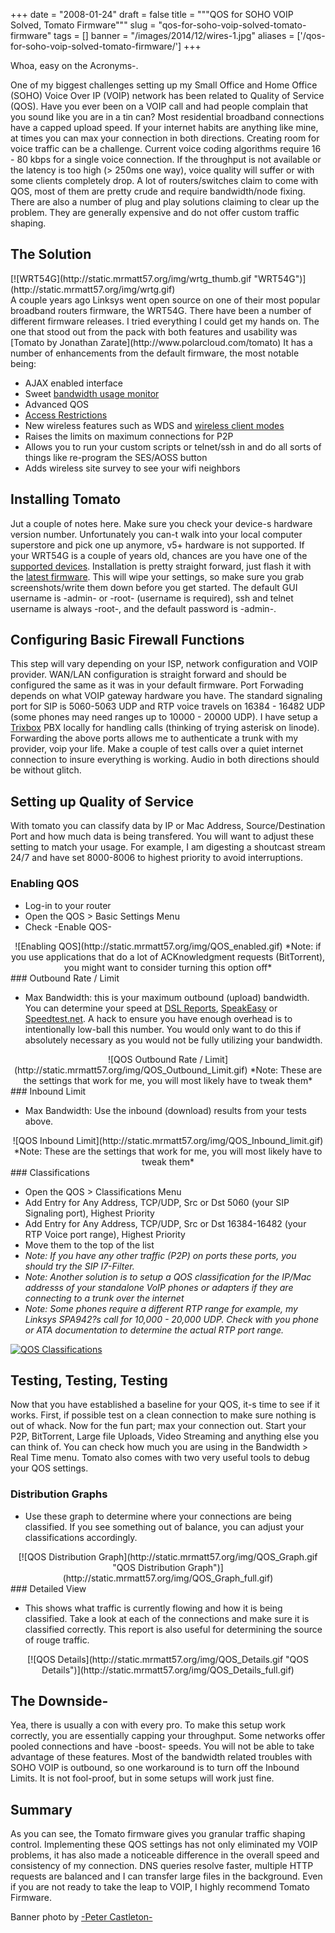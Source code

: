 
+++
date = "2008-01-24"
draft = false
title = """QOS for SOHO VOIP Solved, Tomato Firmware"""
slug = "qos-for-soho-voip-solved-tomato-firmware"
tags = []
banner = "/images/2014/12/wires-1.jpg"
aliases = ['/qos-for-soho-voip-solved-tomato-firmware/']
+++

Whoa, easy on the Acronyms-.

One of my biggest challenges setting up my Small Office and Home Office (SOHO) Voice Over IP (VOIP) network has been related to Quality of Service (QOS). Have you ever been on a VOIP call and had people complain that you sound like you are in a tin can? Most residential broadband connections have a capped upload speed. If your internet habits are anything like mine, at times you can max your connection in both directions. Creating room for voice traffic can be a challenge. Current voice coding algorithms require 16 - 80 kbps for a single voice connection. If the throughput is not available or the latency is too high (> 250ms one way), voice quality will suffer or with some clients completely drop. A lot of routers/switches claim to come with QOS, most of them are pretty crude and require bandwidth/node fixing. There are also a number of plug and play solutions claiming to clear up the problem. They are generally expensive and do not offer custom traffic shaping.


## The Solution

<div style="float: right;">[![WRT54G](http://static.mrmatt57.org/img/wrtg_thumb.gif "WRT54G")](http://static.mrmatt57.org/img/wrtg.gif)</div>A couple years ago Linksys went open source on one of their most popular broadband routers firmware, the WRT54G. There have been a number of different firmware releases. I tried everything I could get my hands on. The one that stood out from the pack with both features and usability was [Tomato by Jonathan Zarate](http://www.polarcloud.com/tomato) It has a number of enhancements from the default firmware, the most notable being:

- AJAX enabled interface
- Sweet [bandwidth usage monitor](http://www.polarcloud.com/v/scbwm.htm)
- Advanced QOS
- [Access Restrictions](http://www.polarcloud.com/v/screst.htm)
- New wireless features such as WDS and [wireless client modes](http://www.polarcloud.com/v/scclient.htm)
- Raises the limits on maximum connections for P2P
- Allows you to run your custom scripts or telnet/ssh in and do all sorts of things like re-program the SES/AOSS button
- Adds wireless site survey to see your wifi neighbors


## Installing Tomato

Jut a couple of notes here. Make sure you check your device-s hardware version number. Unfortunately you can-t walk into your local computer superstore and pick one up anymore, v5+ hardware is not supported. If your WRT54G is a couple of years old, chances are you have one of the [supported devices](http://www.polarcloud.com/tomatofaq#what_will_this_run_on). Installation is pretty straight forward, just flash it with the [latest firmware](http://www.polarcloud.com/firmware). This will wipe your settings, so make sure you grab screenshots/write them down before you get started. The default GUI username is -admin- or -root- (username is required), ssh and telnet username is always -root-, and the default password is -admin-.


## Configuring Basic Firewall Functions

This step will vary depending on your ISP, network configuration and VOIP provider. WAN/LAN configuration is straight forward and should be configured the same as it was in your default firmware. Port Forwading depends on what VOIP gateway hardware you have. The standard signaling port for SIP is 5060-5063 UDP and RTP voice travels on 16384 - 16482 UDP (some phones may need ranges up to 10000 - 20000 UDP). I have setup a [Trixbox](http://www.trixbox.org/) PBX locally for handling calls (thinking of trying asterisk on linode). Forwarding the above ports allows me to authenticate a trunk with my provider, voip your life. Make a couple of test calls over a quiet internet connection to insure everything is working. Audio in both directions should be without glitch.


## Setting up Quality of Service

With tomato you can classify data by IP or Mac Address, Source/Destination Port and how much data is being transfered. You will want to adjust these setting to match your usage. For example, I am digesting a shoutcast stream 24/7 and have set 8000-8006 to highest priority to avoid interruptions.

### Enabling QOS

- Log-in to your router
- Open the QOS > Basic Settings Menu
- Check -Enable QOS-

<center>![Enabling QOS](http://static.mrmatt57.org/img/QOS_enabled.gif)  
*Note: if you use applications that do a lot of ACKnowledgment requests (BitTorrent), you might want to consider turning this option off*</center>  
### Outbound Rate / Limit

- Max Bandwidth: this is your maximum outbound (upload) bandwidth. You can determine your speed at [DSL Reports](http://www.dslreports.com/stest), [SpeakEasy](http://www.speakeasy.net/speedtest/) or [Speedtest.net](http://www.speedtest.net/). A hack to ensure you have enough overhead is to intentionally low-ball this number. You would only want to do this if absolutely necessary as you would not be fully utilizing your bandwidth.

<center>![QOS Outbound Rate / Limit](http://static.mrmatt57.org/img/QOS_Outbound_Limit.gif)  
*Note: These are the settings that work for me,   
you will most likely have to tweak them*</center>  
### Inbound Limit

- Max Bandwidth: Use the inbound (download) results from your tests above.

<center>![QOS Inbound Limit](http://static.mrmatt57.org/img/QOS_Inbound_limit.gif)  
*Note: These are the settings that work for me,   
you will most likely have to tweak them*</center>  
### Classifications

- Open the QOS > Classifications Menu
- Add Entry for Any Address, TCP/UDP, Src or Dst 5060 (your SIP Signaling port), Highest Priority
- Add Entry for Any Address, TCP/UDP, Src or Dst 16384-16482 (your RTP Voice port range), Highest Priority
- Move them to the top of the list
- *Note: If you have any other traffic (P2P) on ports these ports, you should try the SIP I7-Filter.*
- *Note: Another solution is to setup a QOS classification for the IP/Mac addresss of your standalone VoIP phones or adapters if they are connecting to a trunk over the internet*
- *Note: Some phones require a different RTP range for example, my Linksys SPA942?s call for 10,000 - 20,000 UDP. Check with you phone or ATA documentation to determine the actual RTP port range.*

[![QOS Classifications](http://static.mrmatt57.org/img/QOS_Classifications.gif "QOS Classifications")](http://static.mrmatt57.org/img/QOS_Classifications_full.gif)


## Testing, Testing, Testing

Now that you have established a baseline for your QOS, it-s time to see if it works. First, if possible test on a clean connection to make sure nothing is out of whack. Now for the fun part; max your connection out. Start your P2P, BitTorrent, Large file Uploads, Video Streaming and anything else you can think of. You can check how much you are using in the Bandwidth > Real Time menu. Tomato also comes with two very useful tools to debug your QOS settings.

### Distribution Graphs

- Use these graph to determine where your connections are being classified. If you see something out of balance, you can adjust your classifications accordingly.

<center>[![QOS Distribution Graph](http://static.mrmatt57.org/img/QOS_Graph.gif "QOS Distribution Graph")](http://static.mrmatt57.org/img/QOS_Graph_full.gif)</center>  
### Detailed View

- This shows what traffic is currently flowing and how it is being classified. Take a look at each of the connections and make sure it is classified correctly. This report is also useful for determining the source of rouge traffic.

<center>[![QOS Details](http://static.mrmatt57.org/img/QOS_Details.gif "QOS Details")](http://static.mrmatt57.org/img/QOS_Details_full.gif)</center>  

## The Downside-

Yea, there is usually a con with every pro. To make this setup work correctly, you are essentially capping your throughput. Some networks offer pooled connections and have -boost- speeds. You will not be able to take advantage of these features. Most of the bandwidth related troubles with SOHO VOIP is outbound, so one workaround is to turn off the Inbound Limits. It is not fool-proof, but in some setups will work just fine.


## Summary

As you can see, the Tomato firmware gives you granular traffic shaping control. Implementing these QOS settings has not only eliminated my VOIP problems, it has also made a noticeable difference in the overall speed and consistency of my connection. DNS queries resolve faster, multiple HTTP requests are balanced and I can transfer large files in the background. Even if you are not ready to take the leap to VOIP, I highly recommend Tomato Firmware.

<span id="credits">Banner photo by [-Peter Castleton-](https://flic.kr/p/8yLiUh)</span>



